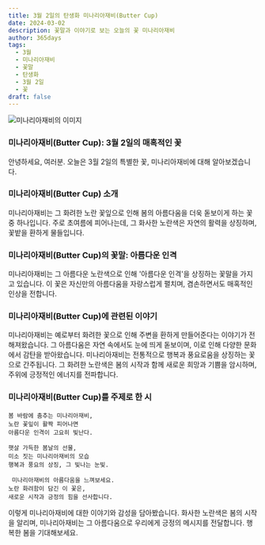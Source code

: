 ```yaml
---
title: 3월 2일의 탄생화 미나리아재비(Butter Cup)
date: 2024-03-02
description: 꽃말과 이야기로 보는 오늘의 꽃 미나리아재비
author: 365days
tags:
  - 3월
  - 미나리아재비
  - 꽃말
  - 탄생화
  - 3월 2일
  - 꽃
draft: false
---
```



![미나리아재비의 이미지](https://cdn.pixabay.com/photo/2015/05/04/20/26/buttercup-752927_640.jpg#center)


### 미나리아재비(Butter Cup): 3월 2일의 매혹적인 꽃

안녕하세요, 여러분. 오늘은 3월 2일의 특별한 꽃, 미나리아재비에 대해 알아보겠습니다.

### 미나리아재비(Butter Cup) 소개

미나리아재비는 그 화려한 노란 꽃잎으로 인해 봄의 아름다움을 더욱 돋보이게 하는 꽃 중 하나입니다. 주로 초여름에 피어나는데, 그 화사한 노란색은 자연의 활력을 상징하며, 꽃밭을 환하게 물들입니다.

### 미나리아재비(Butter Cup)의 꽃말: 아름다운 인격

미나리아재비는 그 아름다운 노란색으로 인해 '아름다운 인격'을 상징하는 꽃말을 가지고 있습니다. 이 꽃은 자신만의 아름다움을 자랑스럽게 펼치며, 겸손하면서도 매혹적인 인상을 전합니다.

### 미나리아재비(Butter Cup)에 관련된 이야기


미나리아재비는 예로부터 화려한 꽃으로 인해 주변을 환하게 만들어준다는 이야기가 전해져왔습니다. 그 아름다움은 자연 속에서도 눈에 띄게 돋보이며, 이로 인해 다양한 문화에서 감탄을 받아왔습니다. 미나리아재비는 전통적으로 행복과 풍요로움을 상징하는 꽃으로 간주됩니다. 그 화려한 노란색은 봄의 시작과 함께 새로운 희망과 기쁨을 암시하며, 주위에 긍정적인 에너지를 전파합니다.

### 미나리아재비(Butter Cup)를 주제로 한 시

	봄 바람에 춤추는 미나리아재비,
	노란 꽃잎이 활짝 피어나면
	아름다운 인격이 고요히 빛난다.
	
	햇살 가득한 봄날의 선물,
	미소 짓는 미나리아재비의 모습
	행복과 풍요의 상징, 그 빛나는 눈빛.
	
	 미나리아재비의 아름다움을 느껴보세요.
	노란 화려함이 담긴 이 꽃은,
	새로운 시작과 긍정의 힘을 선사합니다.

이렇게 미나리아재비에 대한 이야기와 감성을 담아봤습니다. 화사한 노란색은 봄의 시작을 알리며, 미나리아재비는 그 아름다움으로 우리에게 긍정의 메시지를 전달합니다. 행복한 봄을 기대해보세요.